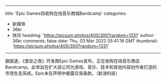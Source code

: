
---
title: 'Epic Games将收购在线音乐商城Bandcamp'
categories: 
 - 新媒体
 - 36kr
 - 快讯
headimg: 'https://picsum.photos/400/300?random=1331'
author: 36kr
comments: false
date: Thu, 03 Mar 2022 05:41:18 GMT
thumbnail: 'https://picsum.photos/400/300?random=1331'
---

<div>   
据报道，《堡垒之夜》开发商Epic Games宣布，正在收购在线音乐商店Bandcamp。此举旨在扩大该公司为游戏、音乐、技术和其他内容创作者打造的市场生态系统。Epic未在声明中披露交易条款。（新浪科技）  
</div>
            